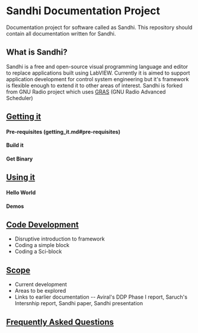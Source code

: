 Sandhi Documentation Project
====

Documentation project for software called as Sandhi.
This repository should contain all documentation written for Sandhi.

## What is Sandhi?
Sandhi is a free and open-source visual programming language and editor to replace applications built using LabVIEW. Currently it is aimed to support application development for control system engineering but it's framework is flexible enough to extend it to other areas of interest. Sandhi is forked from GNU Radio project which uses [GRAS](https://github.com/guruofquality/gras/wiki) (GNU Radio Advanced Scheduler)

## [Getting it](getting_it.md)
#### Pre-requisites (getting_it.md#pre-requisites)
#### Build it
#### Get Binary

## [Using it](using_it.md)
#### Hello World
#### Demos

## [Code Development](code_devel.md)
- Disruptive introduction to framework
- Coding a simple block
- Coding a Sci-block

## [Scope](scope.md)
- Current development
- Areas to be explored
- Links to earlier documentation
-- Aviral's DDP Phase I report, Saruch's Intersnhip report, Sandhi paper, Sandhi presentation

## [Frequently Asked Questions](faqs.md)
